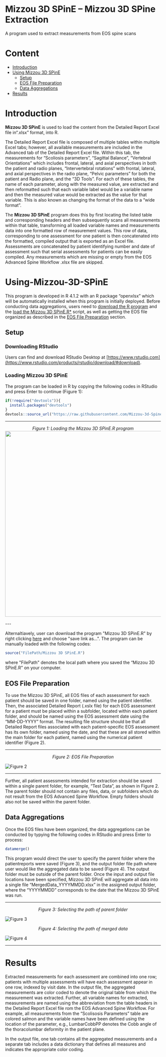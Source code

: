# Mizzou 3D SPinE – Mizzou 3D SPine Extraction
A program used to extract measurements from EOS spine scans

# Content
- [Introduction](#Introduction)
- [Using Mizzou 3D SPinE](#Using-Mizzou-3D-SPinE)
  - [Setup](#Setup)
  - [EOS File Preparation](#EOS-File-Preparation)
  - [Data Aggregations](#Data-Aggregations)
- [Results](#Results)



# Introduction
**Mizzou 3D SPinE** is used to load the content from the  Detailed Report Excel file in“.xlsx” format, into R. 

The Detailed Report Excel file is composed of multiple tables within multiple Excel tabs; however, all available measurements are included in the Advanced tab of the Detailed Report Excel file.  Within this tab, the measurements for “Scoliosis parameters”, “Sagittal Balance”, “Vertebral Orientations” which includes frontal, lateral, and axial perspectives in both the patient and radio planes, “Intervertebral rotations” with frontal, lateral, and axial perspectives in the radio plane, “Pelvic parameters” for both the patient and Radio plane, and the “3D Tools”.  For each of these tables, the name of each parameter, along with the measured value, are extracted and then reformatted such that each variable label would be a variable name and then the measured value would be extracted as the value for that variable. This is also known as changing the format of the data to a “wide format”. 

The **Mizzou 3D SPinE** program does this by first locating the listed table and corresponding headers and then subsequently scans all measurements within that table, transforming all loaded variable names and measurements data into one formatted row of measurement values. This row of data, corresponding to one assessment for one patient is then concatenated into the formatted, compiled output that is exported as an Excel file. Assessments are concatenated by patient identifying number and date of assessment such that serial assessments for patients can be easily compiled. Any measurements which are missing or empty from the EOS Advanced Spine Workflow .xlsx file are skipped. 

# Using-Mizzou-3D-SPinE
This program is developed in R 4.1.2 with an R package “openxlsx” which will be automatically installed when this program is initially deployed. Before conducting data aggregations, users need to [download the R program](#Downloading-RStudio) and the [load the Mizzou 3D SPinE.R*](#Loading-Mizzou-3D-SPinE) script, as well as getting the EOS file organized as described in the [EOS File Preparation](#EOS-File-Preparation) section.

## Setup
### Downloading RStudio
Users can find and download RStudio Desktop at [https://www.rstudio.com](https://www.rstudio.com/products/rstudio/download/#download).

### Loading Mizzou 3D SPinE
The program can be loaded in R by copying the following codes in RStudio and press Enter to continue (Figure 1):
```r
if(!require("devtools")){
  install.packages("devtools")
}
devtools::source_url("https://raw.githubusercontent.com/Mizzou-3d-Spine/Mizzou-3d-Spine/main/Code/Mizzou%203D%20SPinE.R")
```

---
<p align="center">
    <em> Figure 1: Loading the Mizzou 3D SPinE.R program </em> 

  <img src="https://github.com/Mizzou-3d-Spine/Mizzou-3d-Spine/blob/main/Figure/Loading_Program.png" width="600" height="600">

</p>
---

Alternaltiavely, user can download the program "Mizzou 3D SPinE.R" by right clicking [here](https://raw.githubusercontent.com/Mizzou-3d-Spine/Mizzou-3d-Spine/main/Code/Mizzou%203D%20SPinE.R) and choose "save link as...". The program can be manually loaded with the following codes:
```r
source("FilePath/Mizzou 3D SPinE.R")
```
where "FilePath" denotes the local path where you saved the “Mizzou 3D SPinE.R” on your computer. 



## EOS File Preparation
To use the Mizzou 3D SPinE, all EOS files of each assessment for each patient should be saved in one folder, named using the patient identifier. Then, the associated Detailed Report (.xslx file) for each EOS assessment for a patient must be placed within a subfolder, located within each patient folder, and should be named using the EOS assessment date using the “MM-DD-YYYY” format. The resulting file structure should be that all Detailed Report files associated with each patient-specific EOS assessment has its own folder, named using the date, and that these are all stored within the main folder for each patient, named using the numerical patient identifier (Figure 2). 

---
<p align="center">
    <em> Figure 2: EOS File Preparation </em>
</p>

![Figure 2](https://github.com/CastleLi/EOSDataExtraction/blob/main/Figure/Fig1.PNG)

---

Further, all patient assessments intended for extraction should be saved within a single parent folder, for example, “Test Data”, as shown in Figure 2.  The parent folder should not contain any files, data, or subfolders which do not result from the EOS Advanced Spine Workflow.  Empty folders should also not be saved within the parent folder. 

## Data Aggregations
Once the EOS files have been organized, the data aggregations can be conducted by typying the following codes in RStudio and press Enter to process:

```r
datamerge()
```

This program would direct the user to specify the parent folder where the patientreports were saved  (Figure 3), and the output folder file path where user would like the aggregated data to be saved (Figure 4). The output folder must be outside of the parent folder. Once the input and output file locations have been specified, Mizzou 3D SPinE  will aggregate all data into a single file “MergedData_YYYYMMDD.xlsx” in the assigned output folder, where the “YYYYMMDD” corresponds to the date that the Mizzou 3D SPinE was run.

---
<p align="center">
    <em> Figure 3: Selecting the path of parent folder </em>
</p>

![Figure 3](https://github.com/Mizzou-3d-Spine/Mizzou-3d-Spine/blob/main/Figure/Data_Aggregation_Input.PNG)

<p align="center">
    <em> Figure 4: Selecting the path of merged data </em>
</p>

![Figure 4](https://github.com/Mizzou-3d-Spine/Mizzou-3d-Spine/blob/main/Figure/Data_Aggregation_Output.PNG)

---

# Results
Extracted measurements for each assessment are combined into one row; patients with multiple assessments will have each assessment appear in one row, indexed by visit date. In the output file, the aggregated measurements are color coded to denote the original table from which the measurement was extracted. Further, all variable names for extracted, measurements are named using the abbreviation from the table headers in the Detailed Report Excel file rom the EOS Advanced Spine Workflow. For example, all measurements from the “Scolisosis Parameters” table are colored salmon and the variable names have been defined using the location of the parameter, e.g., LumbarCobbPP denotes the Cobb angle of the thoracolumbar deformity in the patient plane. 

In the output file, one tab contains all the aggregated measurements and a separate tab includes a data dictionary that defines all measures and indicates the appropriate color coding. 


